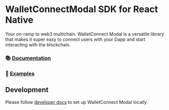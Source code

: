# WalletConnectModal SDK for React Native

Your on-ramp to web3 multichain. WalletConnect Modal is a versatile library that makes it super easy to connect users with your Dapp and start interacting with the blockchain.

### 📚 [Documentation](https://docs.walletconnect.com/2.0/advanced/walletconnectmodal/about?platform=react-native)  

### 🔎 [Examples](https://github.com/WalletConnect/react-native-examples/tree/main/dapps/v2Explorer)

## Development

Please follow [developer docs](./.github/docs/development.md) to set up WalletConnect Modal locally.
